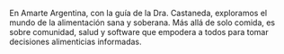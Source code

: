 En Amarte Argentina, con la guía de la Dra. Castaneda, exploramos el mundo de la alimentación sana y soberana. Más allá de solo comida, es sobre comunidad, salud y software que empodera a todos para tomar decisiones alimenticias informadas.
